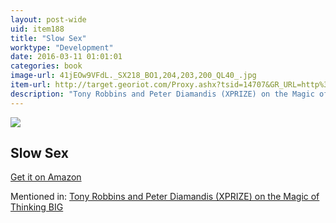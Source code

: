 ```yaml
---
layout: post-wide
uid: item188
title: "Slow Sex"
worktype: "Development"
date: 2016-03-11 01:01:01
categories: book
image-url: 41jEOw9VFdL._SX218_BO1,204,203,200_QL40_.jpg
item-url: http://target.georiot.com/Proxy.ashx?tsid=14707&GR_URL=http%3A%2F%2Fwww.amazon.com%2FSlow-Sex-Female-Orgasm-Paperback%2Fdp%2FB00FKY8LSO%2F
description: "Tony Robbins and Peter Diamandis (XPRIZE) on the Magic of Thinking BIG"
---
```

<a href="http://target.georiot.com/Proxy.ashx?tsid=14707&GR_URL=http%3A%2F%2Fwww.amazon.com%2FSlow-Sex-Female-Orgasm-Paperback%2Fdp%2FB00FKY8LSO%2F" target="blank"><img src="../../../../img/thumbs/41jEOw9VFdL._SX218_BO1,204,203,200_QL40_.jpg" class="prod-img"></a>
<h2>Slow Sex</h2>
<p><a href="http://target.georiot.com/Proxy.ashx?tsid=14707&GR_URL=http%3A%2F%2Fwww.amazon.com%2FSlow-Sex-Female-Orgasm-Paperback%2Fdp%2FB00FKY8LSO%2F" target="blank">Get it on Amazon</a><p>
<p>Mentioned in: <a href="http://fourhourworkweek.com/2014/10/07/global-learning-xprize/" target="blank">Tony Robbins and Peter Diamandis (XPRIZE) on the Magic of Thinking BIG</a></p>
